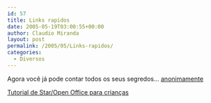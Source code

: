 ```yaml
---
id: 57
title: Links rapidos
date: 2005-05-19T03:00:55+00:00
author: Claudio Miranda
layout: post
permalink: /2005/05/Links-rapidos/
categories:
  - Diversos
---
```

Agora você já pode contar todos os seus segredos&#8230; <a href="http://postsecret.blogspot.com/" target="_blank">anonimamente</a>

<a href="http://star.lec.ufrgs.br/img2/abertura.html" target="_blank">Tutorial de Star/Open Office para crianças</a>